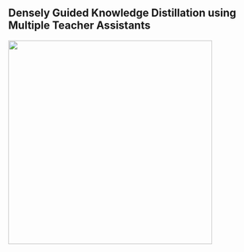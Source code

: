 ## Densely Guided Knowledge Distillation using Multiple Teacher Assistants

<img width="410" src="https://user-images.githubusercontent.com/26168716/126858908-1b320cb4-9d33-49b2-b0f3-56e052277fa5.png">
